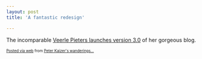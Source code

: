```yaml
---
layout: post
title: 'A fantastic redesign'

---
```


<div class='posterous_autopost'><div class="posterous_bookmarklet_entry"> <p>The incomparable <a href="http://veerle.duoh.com/">Veerle Pieters launches version 3.0</a> of her gorgeous blog.</p> <p></p></div>      <p style="font-size: 10px;">  <a href="http://posterous.com">Posted via web</a>   from <a href="http://random.peterkaizer.com/a-fantastic-redesign">Peter Kaizer's wanderings...</a>  </p>  </div>
